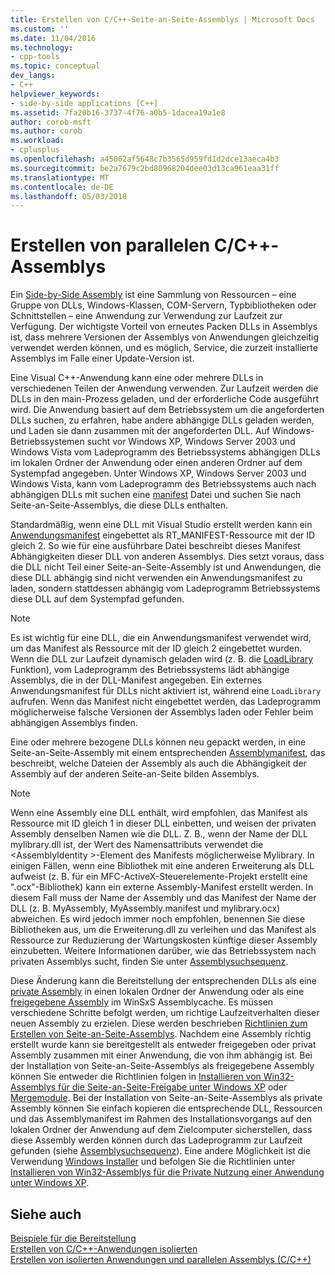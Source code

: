 ```yaml
---
title: Erstellen von C/C++-Seite-an-Seite-Assemblys | Microsoft Docs
ms.custom: ''
ms.date: 11/04/2016
ms.technology:
- cpp-tools
ms.topic: conceptual
dev_langs:
- C++
helpviewer_keywords:
- side-by-side applications [C++]
ms.assetid: 7fa20b16-3737-4f76-a0b5-1dacea19a1e8
author: corob-msft
ms.author: corob
ms.workload:
- cplusplus
ms.openlocfilehash: a45062af5648c7b3565d959fd1d2dce13aeca4b3
ms.sourcegitcommit: be2a7679c2bd80968204dee03d13ca961eaa31ff
ms.translationtype: MT
ms.contentlocale: de-DE
ms.lasthandoff: 05/03/2018
---
```

# <a name="building-cc-side-by-side-assemblies"></a>Erstellen von parallelen C/C++-Assemblys
Ein [Side-by-Side Assembly](http://msdn.microsoft.com/library/windows/desktop/ff951640) ist eine Sammlung von Ressourcen – eine Gruppe von DLLs, Windows-Klassen, COM-Servern, Typbibliotheken oder Schnittstellen – eine Anwendung zur Verwendung zur Laufzeit zur Verfügung. Der wichtigste Vorteil von erneutes Packen DLLs in Assemblys ist, dass mehrere Versionen der Assemblys von Anwendungen gleichzeitig verwendet werden können, und es möglich, Service, die zurzeit installierte Assemblys im Falle einer Update-Version ist.  
  
 Eine Visual C++-Anwendung kann eine oder mehrere DLLs in verschiedenen Teilen der Anwendung verwenden. Zur Laufzeit werden die DLLs in den main-Prozess geladen, und der erforderliche Code ausgeführt wird. Die Anwendung basiert auf dem Betriebssystem um die angeforderten DLLs suchen, zu erfahren, habe andere abhängige DLLs geladen werden, und Laden sie dann zusammen mit der angeforderten DLL. Auf Windows-Betriebssystemen sucht vor Windows XP, Windows Server 2003 und Windows Vista vom Ladeprogramm des Betriebssystems abhängigen DLLs im lokalen Ordner der Anwendung oder einen anderen Ordner auf dem Systempfad angegeben. Unter Windows XP, Windows Server 2003 und Windows Vista, kann vom Ladeprogramm des Betriebssystems auch nach abhängigen DLLs mit suchen eine [manifest](http://msdn.microsoft.com/library/windows/desktop/aa375365) Datei und suchen Sie nach Seite-an-Seite-Assemblys, die diese DLLs enthalten.  
  
 Standardmäßig, wenn eine DLL mit Visual Studio erstellt werden kann ein [Anwendungsmanifest](http://msdn.microsoft.com/library/windows/desktop/aa374191) eingebettet als RT_MANIFEST-Ressource mit der ID gleich 2. So wie für eine ausführbare Datei beschreibt dieses Manifest Abhängigkeiten dieser DLL von anderen Assemblys. Dies setzt voraus, dass die DLL nicht Teil einer Seite-an-Seite-Assembly ist und Anwendungen, die diese DLL abhängig sind nicht verwenden ein Anwendungsmanifest zu laden, sondern stattdessen abhängig vom Ladeprogramm Betriebssystems diese DLL auf dem Systempfad gefunden.  
  
> [!NOTE]
>  Es ist wichtig für eine DLL, die ein Anwendungsmanifest verwendet wird, um das Manifest als Ressource mit der ID gleich 2 eingebettet wurden. Wenn die DLL zur Laufzeit dynamisch geladen wird (z. B. die [LoadLibrary](http://msdn.microsoft.com/library/windows/desktop/ms684175) Funktion), vom Ladeprogramm des Betriebssystems lädt abhängige Assemblys, die in der DLL-Manifest angegeben. Ein externes Anwendungsmanifest für DLLs nicht aktiviert ist, während eine `LoadLibrary` aufrufen. Wenn das Manifest nicht eingebettet werden, das Ladeprogramm möglicherweise falsche Versionen der Assemblys laden oder Fehler beim abhängigen Assemblys finden.  
  
 Eine oder mehrere bezogene DLLs können neu gepackt werden, in eine Seite-an-Seite-Assembly mit einem entsprechenden [Assemblymanifest](http://msdn.microsoft.com/library/windows/desktop/aa374219), das beschreibt, welche Dateien der Assembly als auch die Abhängigkeit der Assembly auf der anderen Seite-an-Seite bilden Assemblys.  
  
> [!NOTE]
>  Wenn eine Assembly eine DLL enthält, wird empfohlen, das Manifest als Ressource mit ID gleich 1 in dieser DLL einbetten, und weisen der privaten Assembly denselben Namen wie die DLL. Z. B., wenn der Name der DLL mylibrary.dll ist, der Wert des Namensattributs verwendet die \<AssemblyIdentity >-Element des Manifests möglicherweise Mylibrary. In einigen Fällen, wenn eine Bibliothek mit eine anderen Erweiterung als DLL aufweist (z. B. für ein MFC-ActiveX-Steuerelemente-Projekt erstellt eine ".ocx"-Bibliothek) kann ein externe Assembly-Manifest erstellt werden. In diesem Fall muss der Name der Assembly und das Manifest der Name der DLL (z. B. MyAssembly, MyAssembly.manifest und mylibrary.ocx) abweichen. Es wird jedoch immer noch empfohlen, benennen Sie diese Bibliotheken aus, um die Erweiterung.dll zu verleihen und das Manifest als Ressource zur Reduzierung der Wartungskosten künftige dieser Assembly einzubetten. Weitere Informationen darüber, wie das Betriebssystem nach privaten Assemblys sucht, finden Sie unter [Assemblysuchsequenz](http://msdn.microsoft.com/library/windows/desktop/aa374224).  
  
 Diese Änderung kann die Bereitstellung der entsprechenden DLLs als eine [private Assembly](http://msdn.microsoft.com/library/windows/desktop/aa370850) in einen lokalen Ordner der Anwendung oder als eine [freigegebene Assembly](http://msdn.microsoft.com/library/windows/desktop/aa371839) im WinSxS Assemblycache. Es müssen verschiedene Schritte befolgt werden, um richtige Laufzeitverhalten dieser neuen Assembly zu erzielen. Diese werden beschrieben [Richtlinien zum Erstellen von Seite-an-Seite-Assemblys](http://msdn.microsoft.com/library/windows/desktop/aa375155). Nachdem eine Assembly richtig erstellt wurde kann sie bereitgestellt als entweder freigegeben oder privat Assembly zusammen mit einer Anwendung, die von ihm abhängig ist. Bei der Installation von Seite-an-Seite-Assemblys als freigegebene Assembly können Sie entweder die Richtlinien folgen in [Installieren von Win32-Assemblys für die Seite-an-Seite-Freigabe unter Windows XP](http://msdn.microsoft.com/library/windows/desktop/aa369532) oder [Mergemodule](http://msdn.microsoft.com/library/windows/desktop/aa369820). Bei der Installation von Seite-an-Seite-Assemblys als private Assembly können Sie einfach kopieren die entsprechende DLL, Ressourcen und das Assemblymanifest im Rahmen des Installationsvorgangs auf den lokalen Ordner der Anwendung auf dem Zielcomputer sicherstellen, dass diese Assembly werden können durch das Ladeprogramm zur Laufzeit gefunden (siehe [Assemblysuchsequenz](http://msdn.microsoft.com/library/windows/desktop/aa374224)). Eine andere Möglichkeit ist die Verwendung [Windows Installer](http://msdn.microsoft.com/library/windows/desktop/cc185688) und befolgen Sie die Richtlinien unter [Installieren von Win32-Assemblys für die Private Nutzung einer Anwendung unter Windows XP](http://msdn.microsoft.com/library/windows/desktop/aa369534).  
  
## <a name="see-also"></a>Siehe auch  
 [Beispiele für die Bereitstellung](../ide/deployment-examples.md)   
 [Erstellen von C/C++-Anwendungen isolierten](../build/building-c-cpp-isolated-applications.md)   
 [Erstellen von isolierten Anwendungen und parallelen Assemblys (C/C++)](../build/building-c-cpp-isolated-applications-and-side-by-side-assemblies.md)